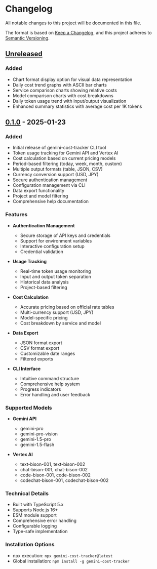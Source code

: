 # Changelog

All notable changes to this project will be documented in this file.

The format is based on [Keep a Changelog](https://keepachangelog.com/en/1.0.0/),
and this project adheres to [Semantic Versioning](https://semver.org/spec/v2.0.0.html).

## [Unreleased]

### Added
- Chart format display option for visual data representation
- Daily cost trend graphs with ASCII bar charts
- Service comparison charts showing relative costs
- Model comparison charts with cost breakdowns
- Daily token usage trend with input/output visualization
- Enhanced summary statistics with average cost per 1K tokens

## [0.1.0] - 2025-01-23

### Added
- Initial release of gemini-cost-tracker CLI tool
- Token usage tracking for Gemini API and Vertex AI
- Cost calculation based on current pricing models
- Period-based filtering (today, week, month, custom)
- Multiple output formats (table, JSON, CSV)
- Currency conversion support (USD, JPY)
- Secure authentication management
- Configuration management via CLI
- Data export functionality
- Project and model filtering
- Comprehensive help documentation

### Features
- **Authentication Management**
  - Secure storage of API keys and credentials
  - Support for environment variables
  - Interactive configuration setup
  - Credential validation

- **Usage Tracking**
  - Real-time token usage monitoring
  - Input and output token separation
  - Historical data analysis
  - Project-based filtering

- **Cost Calculation**
  - Accurate pricing based on official rate tables
  - Multi-currency support (USD, JPY)
  - Model-specific pricing
  - Cost breakdown by service and model

- **Data Export**
  - JSON format export
  - CSV format export
  - Customizable date ranges
  - Filtered exports

- **CLI Interface**
  - Intuitive command structure
  - Comprehensive help system
  - Progress indicators
  - Error handling and user feedback

### Supported Models
- **Gemini API**
  - gemini-pro
  - gemini-pro-vision
  - gemini-1.5-pro
  - gemini-1.5-flash

- **Vertex AI**
  - text-bison-001, text-bison-002
  - chat-bison-001, chat-bison-002
  - code-bison-001, code-bison-002
  - codechat-bison-001, codechat-bison-002

### Technical Details
- Built with TypeScript 5.x
- Supports Node.js 16+
- ESM module support
- Comprehensive error handling
- Configurable logging
- Type-safe implementation

### Installation Options
- npx execution: `npx gemini-cost-tracker@latest`
- Global installation: `npm install -g gemini-cost-tracker`

[Unreleased]: https://github.com/username/gemini-cost-tracker/compare/v0.1.0...HEAD
[0.1.0]: https://github.com/username/gemini-cost-tracker/releases/tag/v0.1.0